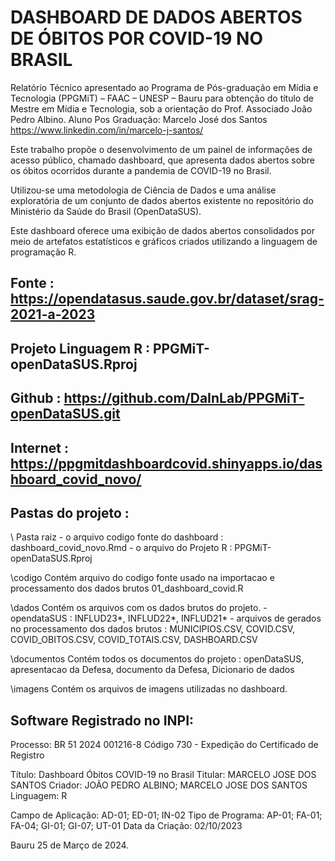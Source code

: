 # DASHBOARD DE DADOS ABERTOS DE ÓBITOS POR COVID-19 NO BRASIL
Relatório Técnico apresentado ao Programa de Pós-graduação em Mídia e Tecnologia (PPGMiT) – FAAC – UNESP – Bauru para obtenção do título de Mestre em Mídia e Tecnologia, sob a orientação do Prof. Associado João Pedro Albino. 
Aluno Pos Graduação: Marcelo José dos Santos 
https://www.linkedin.com/in/marcelo-j-santos/

Este trabalho propõe o desenvolvimento de um painel de informações de acesso público, chamado dashboard, que apresenta dados abertos sobre os óbitos ocorridos durante a pandemia de COVID-19 no Brasil. 

Utilizou-se uma metodologia de Ciência de Dados e uma análise exploratória de um conjunto de dados abertos existente no repositório do Ministério da Saúde do Brasil (OpenDataSUS). 

Este dashboard oferece uma exibição de dados abertos consolidados por meio de artefatos estatísticos e gráficos criados utilizando a linguagem de programação R.

## Fonte : https://opendatasus.saude.gov.br/dataset/srag-2021-a-2023
## Projeto Linguagem R : PPGMiT-openDataSUS.Rproj
## Github : https://github.com/DaInLab/PPGMiT-openDataSUS.git
## Internet : https://ppgmitdashboardcovid.shinyapps.io/dashboard_covid_novo/

## Pastas do projeto : 

\          Pasta raiz 
               - o arquivo codigo fonte do dashboard : dashboard_covid_novo.Rmd
               - o arquivo do Projeto R : PPGMiT-openDataSUS.Rproj

\codigo     Contém arquivo do codigo fonte usado na importacao e processamento dos dados brutos 
               01_dashboard_covid.R 

\dados      Contém os arquivos com os dados brutos do projeto.
              - opendataSUS : INFLUD23*, INFLUD22*, INFLUD21*
              - arquivos de gerados no processamento dos dados brutos : MUNICIPIOS.CSV, COVID.CSV, COVID_OBITOS.CSV, COVID_TOTAIS.CSV, DASHBOARD.CSV

\documentos  Contém todos os documentos do projeto : openDataSUS, apresentacao da Defesa, documento da Defesa, Dicionario de dados

\imagens     Contém os arquivos de imagens utilizadas no dashboard.
          
## Software Registrado no INPI:
Processo: BR 51 2024 001216-8 Código 730 - Expedição do Certificado de Registro

Título: Dashboard Óbitos COVID-19 no Brasil
Titular: MARCELO JOSE DOS SANTOS
Criador: JOÃO PEDRO ALBINO; MARCELO JOSE DOS SANTOS
Linguagem: R

Campo de Aplicação: AD-01; ED-01; IN-02
Tipo de Programa: AP-01; FA-01; FA-04; GI-01; GI-07; UT-01
Data da Criação: 02/10/2023


Bauru 25 de Março de 2024.

